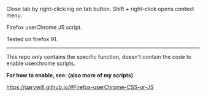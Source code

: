 Close tab by right-clickinig on tab button. Shift + right-click opens context menu.

Firefox userChrome JS script.

Tested on firefox 91.

------------------

This repo only contains the specific function, doesn't contain the code to enable userchrome scripts.

**For how to enable, see: (also more of my scripts)**

https://garywill.github.io/#Firefox-userChrome-CSS-or-JS

